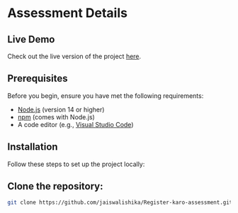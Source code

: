 # Assessment Details

## Live Demo

Check out the live version of the project [here](https://register-karo-assessment-henna.vercel.app/).

## Prerequisites

Before you begin, ensure you have met the following requirements:

- [Node.js](https://nodejs.org/) (version 14 or higher)
- [npm](https://www.npmjs.com/) (comes with Node.js)
- A code editor (e.g., [Visual Studio Code](https://code.visualstudio.com/))

## Installation

Follow these steps to set up the project locally:

## **Clone the repository:**

   ```bash
   git clone https://github.com/jaiswalishika/Register-karo-assessment.git


